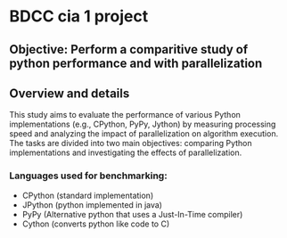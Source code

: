 # BDCC cia 1 project 

## Objective: Perform a comparitive study of python performance and with parallelization 

## Overview and details 

This study aims to evaluate the performance of various Python implementations (e.g., CPython, PyPy, Jython) by measuring processing speed and analyzing the impact of parallelization on algorithm execution. The tasks are divided into two main objectives: comparing Python implementations and investigating the effects of parallelization.


### Languages used for benchmarking: 

- CPython (standard implementation) 
- JPython (python implemented in java)
- PyPy (Alternative python that uses a Just-In-Time compiler)
- Cython (converts python like code to C)

### 